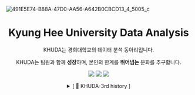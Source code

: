 ![491E5E74-B88A-47D0-AA56-A642B0CBCD13_4_5005_c](https://github.com/khuda-4th/.github/assets/90135669/6a4869a9-7042-4616-b4eb-1aa393484606)

<div align="center">
  
# Kyung Hee University Data Analysis

KHUDA는 경희대학교의 데이터 분석 동아리입니다.

KHUDA는 팀원과 함께 **성장**하며, 본인의 한계를 **뛰어넘는** 문화를 추구합니다.

[<img src="https://img.shields.io/badge/Instagram-E4405F?style=flat&logo=Instagram&logoColor=white"/>](https://www.instagram.com/khu_da.official)
[<img src="https://img.shields.io/badge/Github-181717?style=flat&logo=Github&logoColor=white"/>](https://github.com/khuda-4th)
[<img src="https://img.shields.io/badge/Notion-000000?style=flat&logo=Notion&logoColor=white"/>](https://khuda.notion.site/KHUDA-4th-AI-KHUDA-4-45e8834854dc4402b00b9622c3aa68ee?pvs=4)


<details>
<summary>[ 🔎  KHUDA-3rd history ]</summary>
<div markdown="1">


📂 3기 Github [<img src="https://img.shields.io/badge/Github-181717?style=flat&logo=Github&logoColor=white"/>](https://github.com/khuda-3rd)

📄 3기 Notion[<img src="https://img.shields.io/badge/Notion-000000?style=flat&logo=Notion&logoColor=white"/>](https://www.notion.so/KHUDA-3-9f65e63f178747b991266efeb64e833d?pvs=4)

</div>
</details>
</div>


